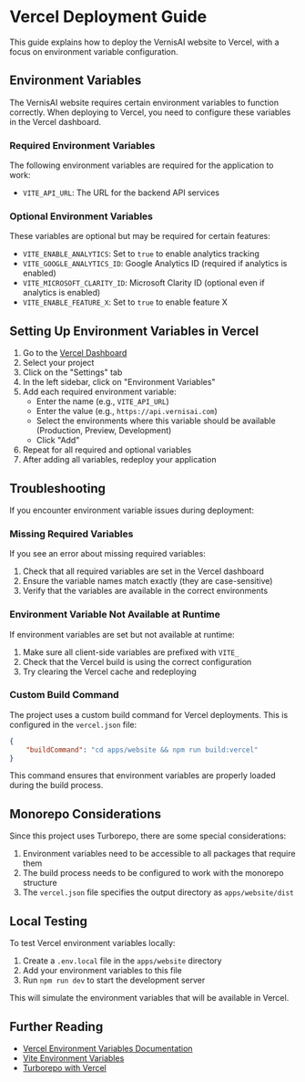 # Vercel Deployment Guide

This guide explains how to deploy the VernisAI website to Vercel, with a focus on environment variable configuration.

## Environment Variables

The VernisAI website requires certain environment variables to function correctly. When deploying to Vercel, you need to configure these variables in the Vercel dashboard.

### Required Environment Variables

The following environment variables are required for the application to work:

- `VITE_API_URL`: The URL for the backend API services

### Optional Environment Variables

These variables are optional but may be required for certain features:

- `VITE_ENABLE_ANALYTICS`: Set to `true` to enable analytics tracking
- `VITE_GOOGLE_ANALYTICS_ID`: Google Analytics ID (required if analytics is enabled)
- `VITE_MICROSOFT_CLARITY_ID`: Microsoft Clarity ID (optional even if analytics is enabled)
- `VITE_ENABLE_FEATURE_X`: Set to `true` to enable feature X

## Setting Up Environment Variables in Vercel

1. Go to the [Vercel Dashboard](https://vercel.com/dashboard)
2. Select your project
3. Click on the "Settings" tab
4. In the left sidebar, click on "Environment Variables"
5. Add each required environment variable:
    - Enter the name (e.g., `VITE_API_URL`)
    - Enter the value (e.g., `https://api.vernisai.com`)
    - Select the environments where this variable should be available (Production, Preview, Development)
    - Click "Add"
6. Repeat for all required and optional variables
7. After adding all variables, redeploy your application

## Troubleshooting

If you encounter environment variable issues during deployment:

### Missing Required Variables

If you see an error about missing required variables:

1. Check that all required variables are set in the Vercel dashboard
2. Ensure the variable names match exactly (they are case-sensitive)
3. Verify that the variables are available in the correct environments

### Environment Variable Not Available at Runtime

If environment variables are set but not available at runtime:

1. Make sure all client-side variables are prefixed with `VITE_`
2. Check that the Vercel build is using the correct configuration
3. Try clearing the Vercel cache and redeploying

### Custom Build Command

The project uses a custom build command for Vercel deployments. This is configured in the `vercel.json` file:

```json
{
    "buildCommand": "cd apps/website && npm run build:vercel"
}
```

This command ensures that environment variables are properly loaded during the build process.

## Monorepo Considerations

Since this project uses Turborepo, there are some special considerations:

1. Environment variables need to be accessible to all packages that require them
2. The build process needs to be configured to work with the monorepo structure
3. The `vercel.json` file specifies the output directory as `apps/website/dist`

## Local Testing

To test Vercel environment variables locally:

1. Create a `.env.local` file in the `apps/website` directory
2. Add your environment variables to this file
3. Run `npm run dev` to start the development server

This will simulate the environment variables that will be available in Vercel.

## Further Reading

- [Vercel Environment Variables Documentation](https://vercel.com/docs/concepts/projects/environment-variables)
- [Vite Environment Variables](https://vitejs.dev/guide/env-and-mode.html)
- [Turborepo with Vercel](https://turbo.build/repo/docs/ci/vercel)
